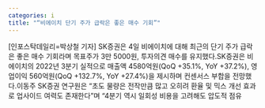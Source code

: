 ```yaml
---
categories: i
title: "“비에이치 단기 주가 급락은 좋은 매수 기회”"
---
```

[인포스탁데일리=박상철 기자] SK증권은 4일 비에이치에 대해 최근의 단기 주가 급락은 좋은 매수 기회라며 목표주가 3만 5000원, 투자의견 매수를 유지했다.SK증권은 비에이치의 2022년 3분기 실적으로 매출액 4580억원(QoQ +35.1%, YoY +37.2%), 영업이익 560억원(QoQ +132.7%, YoY +27.4%)을 제시하며 컨센서스 부합을 전망했다.이동주 SK증권 연구원은 “초도 물량은 전작만큼 많고 오히려 환율 및 믹스 개선 효과로 업사이드 여력도 존재한다”며 “4분기 역시 일회성 비용을 고려해도 압도적 점유